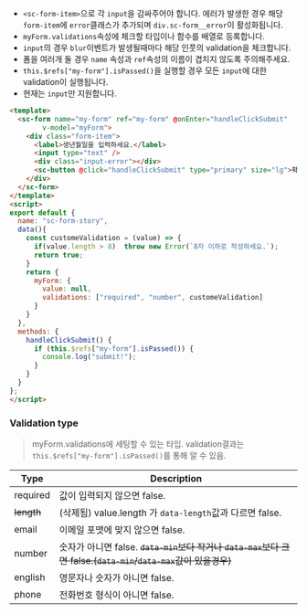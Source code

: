 <!--split:basic-->
- `<sc-form-item>`으로 각 `input`을 감싸주어야 합니다. 에러가 발생한 경우 해당 `form-item`에 `error`클래스가 추가되며 `div.sc-form__error`이 활성화됩니다. 
- `myForm.validations`속성에 체크할 타입이나 함수를 배열로 등록합니다.
- `input`의 경우 `blur`이벤트가 발생될때마다 해당 인풋의 validation을 체크합니다. 
- 폼을 여러개 둘 경우 `name` 속성과 `ref`속성의 이름이 겹치지 않도록 주의해주세요. 
- `this.$refs["my-form"].isPassed()`을 실행할 경우 모든 `input`에 대한 validation이 실행됩니다.
- 현재는 `input`만 지원합니다. 

```html
<template>
  <sc-form name="my-form" ref="my-form" @onEnter="handleClickSubmit"
        v-model="myForm">
    <div class="form-item">
      <label>생년월일을 입력하세요.</label>
      <input type="text" />
      <div class="input-error"></div>
      <sc-button @click="handleClickSubmit" type="primary" size="lg">확인</sc-button>
    </div>
  </sc-form>
</template>
<script>
export default {
  name: "sc-form-story",
  data(){
    const customeValidation = (value) => {
      if(value.length > 8)  throw new Error(`8자 이하로 작성하세요.`);
      return true;
    }
    return {
      myForm: {
        value: null,
        validations: ["required", "number", customeValidation]
      }
    }
  },
  methods: {
    handleClickSubmit() {
      if (this.$refs["my-form"].isPassed()) {
        console.log("submit!");
      }
    }
  }
};
</script>
```

<!--split:validation-->
### Validation type
> myForm.validations에 세팅할 수 있는 타입. validation결과는 `this.$refs["my-form"].isPassed()`를 통해 알 수 있음.

| Type      | Description                                                           |
|-----------|-----------------------------------------------------------------------|
| required  | 값이 입력되지 않으면 false. |
| ~~length~~    | (삭제됨) value.length 가 `data-length`값과 다르면 false.              |
| email     | 이메일 포맷에 맞지 않으면 false.                     |
| number    | 숫자가 아니면 false. ~~`data-min`보다 작거나 `data-max`보다 크면 false.(`data-min`/`data-max`값이 있을경우)~~
| english  | 영문자나 숫자가 아니면 false.               |
| phone    | 전화번호 형식이 아니면 false.
